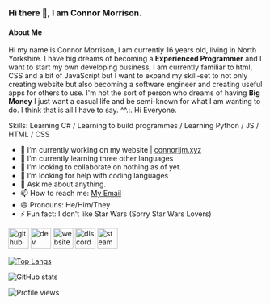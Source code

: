 ### Hi there 👋, I am Connor Morrison.
#### About Me

Hi my name is Connor Morrison, I am currently 16 years old, living in North Yorkshire. I have big dreams of becoming a **Experienced Programmer** and I want to start my own developing business, I am currently familiar to html, CSS and a bit of JavaScript but I want to expand my skill-set to not only creating website but also becoming a software engineer and creating useful apps for others to use. I'm not the sort of person who dreams of having **Big Money** I just want a casual life and be semi-known for what I am wanting to do. I think that is all I have to say. ^^.:. Hi Everyone.

Skills: Learning C# / Learning to build programmes / Learning Python / JS / HTML / CSS

- 🔭 I’m currently working on my website | [connorljm.xyz](https://connorljm.xyz) 
- 🌱 I’m currently learning three other languages 
- 👯 I’m looking to collaborate on nothing as of yet. 
- 🤔 I’m looking for help with coding languages 
- 💬 Ask me about anything. 
- 📫 How to reach me: [My Email](mailto:connorlj@connorljm.xyz) 
- 😄 Pronouns: He/Him/They 
- ⚡ Fun fact: I don't like Star Wars (Sorry Star Wars Lovers) 


[<img src='https://cdn.jsdelivr.net/npm/simple-icons@3.0.1/icons/github.svg' alt='github' height='40'>](https://github.com/Connor-TradeMark)  [<img src='https://cdn.jsdelivr.net/npm/simple-icons@3.0.1/icons/dev-dot-to.svg' alt='dev' height='40'>](https://dev.to/https://dev.to/connormorrison)  [<img src='https://cdn.jsdelivr.net/npm/simple-icons@3.0.1/icons/icloud.svg' alt='website' height='40'>](https://connorljm.xyz)  [<img src='https://cdn.jsdelivr.net/npm/simple-icons@3.0.1/icons/discord.svg' alt='discord' height='40'>](https://discord.gg/j4AHjKjk9P)  [<img src='https://cdn.jsdelivr.net/npm/simple-icons@3.0.1/icons/steam.svg' alt='steam' height='40'>](https://steamcommunity.com/id/ConnorLJM/)   

[![Top Langs](https://github-readme-stats.vercel.app/api/top-langs/?username=Connor-TradeMark)](https://github.com/anuraghazra/github-readme-stats)

![GitHub stats](https://github-readme-stats.vercel.app/api?username=Connor-TradeMark&show_icons=true)  

![Profile views](https://gpvc.arturio.dev/Connor-TradeMark)  

